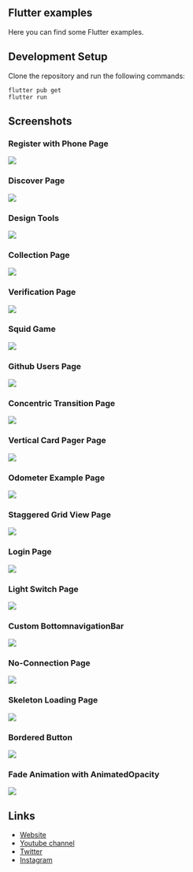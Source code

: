 ## Flutter examples

Here you can find some Flutter examples.

## Development Setup
Clone the repository and run the following commands:
```
flutter pub get
flutter run
```

## Screenshots

### Register with Phone Page
<img src="assets/screenshots/register-with-phone.png" />

### Discover Page
<img src="assets/screenshots/discover-page.png" />

### Design Tools
<img src="assets/screenshots/design-tools.png" />

### Collection Page
<img src="assets/screenshots/collection-page.png" />

### Verification Page
<img src="assets/screenshots/verification.png" />

### Squid Game
<img src="assets/screenshots/squid-game.png" />

### Github Users Page
<img src="assets/screenshots/github-users-page.png" />

### Concentric Transition Page
<img src="assets/screenshots/concentric-page.jpg" />

### Vertical Card Pager Page
<img src="assets/screenshots/vertical-card-pager.png" />

### Odometer Example Page
<img src="assets/screenshots/odometer-example.jpg" />

### Staggered Grid View Page
<img src="assets/screenshots/staggered-gridview.png" />

### Login Page
<img src="assets/screenshots/login-page.png" />

### Light Switch Page
<img src="assets/screenshots/light-switch.png" />

### Custom BottomnavigationBar
<img src="assets/screenshots/bottom-navigation-bar.png" />

### No-Connection Page
<img src="assets/screenshots/no-connection.png" />

### Skeleton Loading Page
<img src="assets/screenshots/skeleton-loading.png" />

### Bordered Button
<img src="assets/screenshots/bordered-button.png" />

### Fade Animation with AnimatedOpacity
<img src="assets/screenshots/fade-animation.png" />

## Links

* [Website](https://afgprogrammer.com)
* [Youtube channel](https://youtube.com/afgprogrammer)
* [Twitter](https://twitter.com/afgprogrammer)
* [Instagram](https://instagram.com/afgprogrammer)
